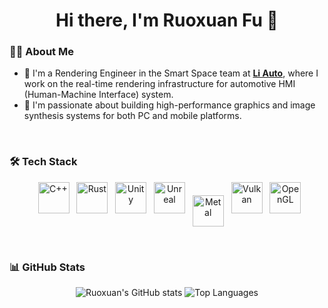 <div align="center">

# Hi there, I'm Ruoxuan Fu 👋

</div>

### 👨‍💻 About Me

- 🔭 I'm a Rendering Engineer in the Smart Space team at [**Li Auto**](https://www.liauto.com/), where I work on the real-time rendering infrastructure for automotive HMI (Human-Machine Interface) system.
- 🌟 I'm passionate about building high-performance graphics and image synthesis systems for both PC and mobile platforms.

<br>

### 🛠️ Tech Stack

<p align="center">
  <img src="https://cdn.jsdelivr.net/gh/devicons/devicon@latest/icons/cplusplus/cplusplus-original.svg" height="50" alt="C++" title="C++"/>
  <img src="https://cdn.jsdelivr.net/gh/devicons/devicon@latest/icons/rust/rust-original.svg" height="50" alt="Rust" title="Rust"/>
  <img src="https://cdn.jsdelivr.net/gh/devicons/devicon@latest/icons/unity/unity-original.svg" height="50" alt="Unity" title="Unity"/>
  <img src="https://cdn.jsdelivr.net/gh/devicons/devicon@latest/icons/unrealengine/unrealengine-original.svg" height="50" alt="Unreal" title="Unreal"/>
  <img src="https://upload.wikimedia.org/wikipedia/commons/5/5e/Apple_Metal_logo%2C_version_2.svg" height="50" alt="Metal" title="Metal" valign="middle"/>
  <img src="https://cdn.jsdelivr.net/gh/devicons/devicon@latest/icons/vulkan/vulkan-original.svg" height="50" alt="Vulkan" title="Vulkan"/>
  <img src="https://cdn.jsdelivr.net/gh/devicons/devicon@latest/icons/opengl/opengl-original.svg" height="50" alt="OpenGL" title="OpenGL"/>
</p>

<br>

### 📊 GitHub Stats

<p align="center">
  <img src="https://github-readme-stats.vercel.app/api?username=H5uan&show_icons=true&theme=vision-friendly-dark&rank_icon=github" alt="Ruoxuan's GitHub stats" />
  <img src="https://github-readme-stats.vercel.app/api/top-langs/?username=H5uan&layout=compact&theme=vision-friendly-dark" alt="Top Languages" />
</p>
